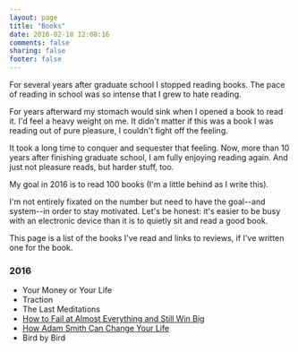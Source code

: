 ```yaml
---
layout: page
title: "Books"
date: 2016-02-18 12:08:16
comments: false
sharing: false
footer: false
---
```


For several years after graduate school I stopped reading books. The pace of reading in school was so intense that I grew to hate reading.

For years afterward my stomach would sink when I opened a book to read it. I'd feel a heavy weight on me. It didn't matter if this was a book I was reading out of pure pleasure, I couldn't fight off the feeling.

It took a long time to conquer and sequester that feeling. Now, more than 10 years after finishing graduate school, I am fully enjoying reading again. And just not pleasure reads, but harder stuff, too.

My goal in 2016 is to read 100 books (I'm a little behind as I write this). 

I'm not entirely fixated on the number but need to have the goal--and system--in order to stay motivated. Let's be honest: it's easier to be busy with an electronic device than it is to quietly sit and read a good book.

This page is a list of the books I've read and links to reviews, if I've written one for the book.

### 2016

* Your Money or Your Life
* Traction
* The Last Meditations
* [How to Fail at Almost Everything and Still Win Big](http://ryanirelan.com/2016/02/28/how-to-fail-at-almost-everything-and-still-win-big.html)
* [How Adam Smith Can Change Your Life](http://ryanirelan.com/2016/02/29/how-adam-smith-can-change-your-life-russ-roberts.html)
* Bird by Bird

